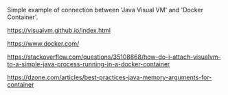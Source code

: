 Simple example of connection between 'Java Visual VM' and 'Docker Container'.

https://visualvm.github.io/index.html

https://www.docker.com/

https://stackoverflow.com/questions/35108868/how-do-i-attach-visualvm-to-a-simple-java-process-running-in-a-docker-container

https://dzone.com/articles/best-practices-java-memory-arguments-for-container
